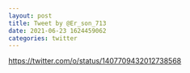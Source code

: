 ```yaml
--- 
layout: post 
title: Tweet by @Er_son_713 
date: 2021-06-23 1624459062 
categories: twitter 
--- 
```

https://twitter.com/o/status/1407709432012738568